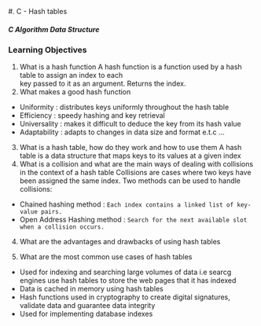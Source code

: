 #. C - Hash tables
##### C Algorithm Data Structure
### Learning Objectives

1. What is a hash function
A hash function is a function used by a hash table to assign an index to each <br> key passed to it as an argument. Returns the index.
2. What makes a good hash function
- Uniformity : distributes keys uniformly throughout the hash table
- Efficiency : speedy hashing and key retrieval
- Universality : makes it difficult to deduce the key from its hash value
- Adaptability : adapts to changes in data size and format
  e.t.c ...
3. What is a hash table, how do they work and how to use them
A hash table is a data structure that maps keys to its values at a given index 
4. What is a collision and what are the main ways of dealing with collisions in the context of a hash table
Collisions are cases where two keys have been assigned the same index. Two methods can be used to handle collisions:
- Chained hashing method : `` Each index contains a linked list of key-value pairs. ``
- Open Address Hashing method : `` Search for the next available slot when a collision occurs. ``
4. What are the advantages and drawbacks of using hash tables

5. What are the most common use cases of hash tables
- Used for indexing and searching large volumes of data i.e searcg engines use hash tables to store the web pages that it has indexed
- Data is cached in memory using hash tables
- Hash functions used in cryptography to create digital signatures, validate data and guarantee data integrity
- Used for implementing database indexes
